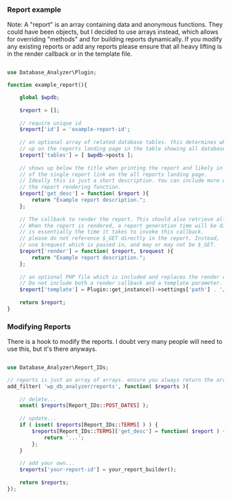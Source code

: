 
### Report example

Note: A "report" is an array containing data and anonymous functions. They could have been objects,
but I decided to use arrays instead, which allows for overriding "methods" and for building
reports dynamically. If you modify any existing reports or add any reports please ensure
that all heavy lifting is in the render callback or in the template file. 

```php

use Database_Analyzer\Plugin;

function example_report(){

    global $wpdb;
    
    $report = [];
    
    // require unique id
    $report['id'] = 'example-report-id';
    
    // an optional array of related database tables. this determines where the report shows
    // up on the reports landing page in the table showing all database tables.
    $report['tables'] = [ $wpdb->posts ];
    
    // shows up below the title when printing the report and likely in the title attribute
    // of the single report link on the all reports landing page.
    // Ideally this is just a short description. You can include more details in
    // the report rendering function.
    $report['get_desc'] = function( $report ){
        return "Example report description.";
    };
    
    // The callback to render the report. This should also retrieve all report data.
    // When the report is rendered, a report generation time will be displayed which
    // is essentially the time it takes to invoke this callback.
    // please do not reference $_GET directly in the report. Instead,
    // use $request which is passed in, and may or may not be $_GET.
    $report['render'] = function( $report, $request ){
        return "Example report description.";
    };
    
    // an optional PHP file which is included and replaces the render callback.
    // Do not include both a render callback and a template parameter.
    $report['template'] = Plugin::get_instance()->settings['path'] . '/tmpl/reports/example-report.php';
    
    return $report;
}
```

### Modifying Reports

There is a hook to modify the reports. I doubt very many people will need to use this,
but it's there anyways.

```php

use Database_Analyzer\Report_IDs;

// reports is just an array of arrays. ensure you always return the array if you use this.
add_filter( 'wp_db_analyzer/reports', function( $reports ){
    
    // delete...
    unset( $reports[Report_IDs::POST_DATES] );
    
    // update...
    if ( isset( $reports[Report_IDs::TERMS] ) ) {
        $reports[Report_IDs::TERMS]['get_desc'] = function( $report ) {
            return '...';            
        };       
    }   
    
    // add your own...
    $reports['your-report-id'] = your_report_builder();
    
    return $reports;
});
```